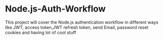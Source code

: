 # Node.js-Auth-Workflow
This project will cover the Node.js authentication workflow in different ways like JWT, access token,JWT refresh token, send Email, password reset cookies and having lot of cool stuff
